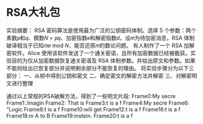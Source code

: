 # RSA大礼包
实验摘要：
RSA 密码算法是使用最为广泛的公钥密码体制。选择 5 个参数：两个素数𝑝和𝑞、模数𝑁 = 𝑝𝑞、加密指数𝑒和解密指数𝑑。设𝑚为待加密消息，RSA 体制破译相当于已知𝑚𝑒 mod 𝑁，能否还原𝑚的数论问题。
有人制作了一个 RSA 加解密软件。Alice 使用该软件发送了一个通关密语，且所有加密数据已经被截获。实验目的为仅从加密数据恢复通关密语及 RSA 体制参数。并给出原文和参数。如果不能则给出已恢复部分并说明剩余部分不能恢复的理由。
将实验步骤分为以下三部分：
一、从帧中得到公钥和密文
二、确定密文的解密方法并解密
三、对解密明文进行整理

通过以上常规的RSA破解方法，得到了一些明文片段:
Frame0:My secre
Frame1:.Imagin
Frame2: That is
Frame3:t is a f
Frame4:My secre
Frame6: ”Logic
Frame8:t is a f
Frame10:will get
Frame12:t is a f
Frame16:t is a f
Frame18:m A to B
Frame19:instein.
Frame20:t is a f
